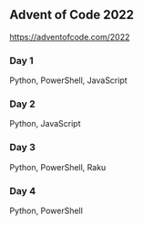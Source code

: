 ## Advent of Code 2022

https://adventofcode.com/2022

### Day 1

Python, PowerShell, JavaScript

### Day 2

Python, JavaScript

### Day 3

Python, PowerShell, Raku

### Day 4

Python, PowerShell
